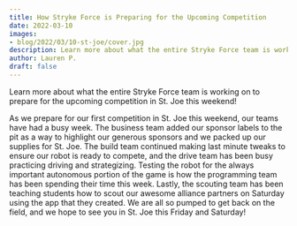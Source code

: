 ```yaml
---
title: How Stryke Force is Preparing for the Upcoming Competition
date: 2022-03-10
images:
- blog/2022/03/10-st-joe/cover.jpg
description: Learn more about what the entire Stryke Force team is working on to prepare for the upcoming competition in St. Joe this weekend!
author: Lauren P.
draft: false
---
```


Learn more about what the entire Stryke Force team is working on to prepare for the upcoming competition in St. Joe this weekend!

<!--more-->

As we prepare for our first competition in St. Joe this weekend, our teams have had a busy week. The business team added our sponsor labels to the pit as a way to  highlight our generous sponsors and we packed up our supplies for St. Joe. The build team continued making last minute tweaks to ensure our robot is ready to compete, and the drive team has been busy practicing driving and strategizing. Testing the robot for the always important autonomous portion of the game is how the programming team has been spending their time this week. Lastly, the scouting team has been teaching students how to scout our awesome alliance partners on Saturday using the app that they created. We are all so pumped to get back on the field, and we hope to see you in St. Joe this Friday and Saturday!